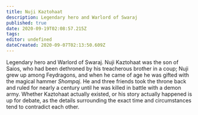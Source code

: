 ```yaml
---
title: Nuji Kaztohaat
description: Legendary hero and Warlord of Swaraj
published: true
date: 2020-09-19T02:08:57.215Z
tags: 
editor: undefined
dateCreated: 2020-09-07T02:13:50.609Z
---
```


Legendary hero and Warlord of Swaraj. Nuji Kaztohaat was the son of Saios, who had been dethroned by his treacherous brother in a coup; Nuji grew up among Feydragons, and when he came of age he was gifted with the magical hammer *Shompaj*. He and three friends took the throne back and ruled for nearly a century until he was killed in battle with a demon army. Whether Kaztohaat actually existed, or his story actually happened is up for debate, as the details surrounding the exact time and circumstances tend to contradict each other.